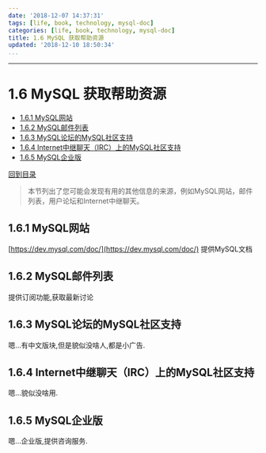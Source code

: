 ```yaml
---
date: '2018-12-07 14:37:31'
tags: [life, book, technology, mysql-doc]
categories: [life, book, technology, mysql-doc]
title: 1.6 MySQL 获取帮助资源
updated: '2018-12-10 18:50:34'
...
```

---
# 1.6 MySQL 获取帮助资源
<!-- MarkdownTOC -->

- [1.6.1 MySQL网站](#161-mysql%E7%BD%91%E7%AB%99)
- [1.6.2 MySQL邮件列表](#162-mysql%E9%82%AE%E4%BB%B6%E5%88%97%E8%A1%A8)
- [1.6.3 MySQL论坛的MySQL社区支持](#163-mysql%E8%AE%BA%E5%9D%9B%E7%9A%84mysql%E7%A4%BE%E5%8C%BA%E6%94%AF%E6%8C%81)
- [1.6.4 Internet中继聊天（IRC）上的MySQL社区支持](#164-internet%E4%B8%AD%E7%BB%A7%E8%81%8A%E5%A4%A9%EF%BC%88irc%EF%BC%89%E4%B8%8A%E7%9A%84mysql%E7%A4%BE%E5%8C%BA%E6%94%AF%E6%8C%81)
- [1.6.5 MySQL企业版](#165-mysql%E4%BC%81%E4%B8%9A%E7%89%88)

<!-- /MarkdownTOC -->
[回到目录](../index.md)

> 本节列出了您可能会发现有用的其他信息的来源，例如MySQL网站，邮件列表，用户论坛和Internet中继聊天。

<a id="161-mysql%E7%BD%91%E7%AB%99"></a>
## 1.6.1 MySQL网站
[https://dev.mysql.com/doc/](https://dev.mysql.com/doc/) 提供MySQL文档

<a id="162-mysql%E9%82%AE%E4%BB%B6%E5%88%97%E8%A1%A8"></a>
## 1.6.2 MySQL邮件列表
提供订阅功能,获取最新讨论

<a id="163-mysql%E8%AE%BA%E5%9D%9B%E7%9A%84mysql%E7%A4%BE%E5%8C%BA%E6%94%AF%E6%8C%81"></a>
## 1.6.3 MySQL论坛的MySQL社区支持
嗯...有中文版块,但是貌似没啥人,都是小广告.

<a id="164-internet%E4%B8%AD%E7%BB%A7%E8%81%8A%E5%A4%A9%EF%BC%88irc%EF%BC%89%E4%B8%8A%E7%9A%84mysql%E7%A4%BE%E5%8C%BA%E6%94%AF%E6%8C%81"></a>
## 1.6.4 Internet中继聊天（IRC）上的MySQL社区支持
嗯...貌似没啥用.

<a id="165-mysql%E4%BC%81%E4%B8%9A%E7%89%88"></a>
## 1.6.5 MySQL企业版
嗯...企业版,提供咨询服务.

